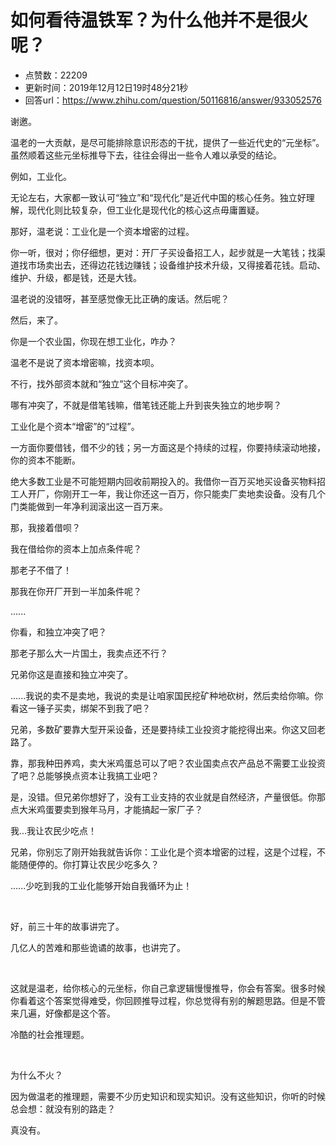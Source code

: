 # 如何看待温铁军？为什么他并不是很火呢？
- 点赞数：22209
- 更新时间：2019年12月12日19时48分21秒
- 回答url：https://www.zhihu.com/question/50116816/answer/933052576
<body>
 <p data-pid="z2-jGgqU">谢邀。</p>
 <p data-pid="HpEpzQO9">温老的一大贡献，是尽可能排除意识形态的干扰，提供了一些近代史的“元坐标”。虽然顺着这些元坐标推导下去，往往会得出一些令人难以承受的结论。</p>
 <p data-pid="HVPuDnhB">例如，工业化。</p>
 <p data-pid="EoF2sd5A">无论左右，大家都一致认可“独立”和“现代化”是近代中国的核心任务。独立好理解，现代化则比较复杂，但工业化是现代化的核心这点毋庸置疑。</p>
 <p data-pid="neR06_oR">那好，温老说：工业化是一个资本增密的过程。</p>
 <p data-pid="ID2p5zpr">你一听，很对；你仔细想，更对：开厂子买设备招工人，起步就是一大笔钱；找渠道找市场卖出去，还得边花钱边赚钱；设备维护技术升级，又得接着花钱。启动、维护、升级，都是钱，还是大钱。</p>
 <p data-pid="9WlNG2kP">温老说的没错呀，甚至感觉像无比正确的废话。然后呢？</p>
 <p data-pid="ubXVmeFH">然后，来了。</p>
 <p data-pid="XCTapIEJ">你是一个农业国，你现在想工业化，咋办？</p>
 <p data-pid="4ePLN-IU">温老不是说了资本增密嘛，找资本呗。</p>
 <p data-pid="idzNYFlC">不行，找外部资本就和“独立”这个目标冲突了。</p>
 <p data-pid="0N5ceZxN">哪有冲突了，不就是借笔钱嘛，借笔钱还能上升到丧失独立的地步啊？</p>
 <p data-pid="TfvfzrZ_">工业化是个资本“增密”的“过程”。</p>
 <p data-pid="FuDjM131">一方面你要借钱，借不少的钱；另一方面这是个持续的过程，你要持续滚动地接，你的资本不能断。</p>
 <p data-pid="egA2BpIu">绝大多数工业是不可能短期内回收前期投入的。我借你一百万买地买设备买物料招工人开厂，你刚开工一年，我让你还这一百万，你只能卖厂卖地卖设备。没有几个门类能做到一年净利润滚出这一百万来。</p>
 <p data-pid="MyLhp8wD">那，我接着借呗？</p>
 <p data-pid="VYmwjrHv">我在借给你的资本上加点条件呢？</p>
 <p data-pid="To0Sx15D">那老子不借了！</p>
 <p data-pid="p4DDtPBO">那我在你开厂开到一半加条件呢？</p>
 <p data-pid="H6r2oAM2">......</p>
 <p data-pid="juyqusxi">你看，和独立冲突了吧？</p>
 <p data-pid="blgpHIbE">那老子那么大一片国土，我卖点还不行？</p>
 <p data-pid="FvIr94jJ">兄弟你这是直接和独立冲突了。</p>
 <p data-pid="do6Wj6Vg">......我说的卖不是卖地，我说的卖是让咱家国民挖矿种地砍树，然后卖给你嘛。你看这一锤子买卖，绑架不到我了吧？</p>
 <p data-pid="bknA0goC">兄弟，多数矿要靠大型开采设备，还是要持续工业投资才能挖得出来。你这又回老路了。</p>
 <p data-pid="1jdCmPNP">靠，那我种田养鸡，卖大米鸡蛋总可以了吧？农业国卖点农产品总不需要工业投资了吧？总能够换点资本让我搞工业吧？</p>
 <p data-pid="E0mj0OR2">是，没错。但兄弟你想好了，没有工业支持的农业就是自然经济，产量很低。你那点大米鸡蛋要卖到猴年马月，才能搞起一家厂子？</p>
 <p data-pid="ZrqOcm64">我...我让农民少吃点！</p>
 <p data-pid="R_iDm9U9">兄弟，你别忘了刚开始我就告诉你：工业化是个资本增密的过程，这是个过程，不能随便停的。你打算让农民少吃多久？</p>
 <p data-pid="PP3PhbeM">......少吃到我的工业化能够开始自我循环为止！</p>
 <p class="ztext-empty-paragraph"><br></p>
 <p data-pid="_l7nFwjg">好，前三十年的故事讲完了。</p>
 <p data-pid="0JZdfALy">几亿人的苦难和那些诡谲的故事，也讲完了。</p>
 <p class="ztext-empty-paragraph"><br></p>
 <p data-pid="Wpm99yQ0">这就是温老，给你核心的元坐标，你自己拿逻辑慢慢推导，你会有答案。很多时候你看着这个答案觉得难受，你回顾推导过程，你总觉得有别的解题思路。但是不管来几遍，好像都是这个答。</p>
 <p data-pid="6CHcxAOb">冷酷的社会推理题。</p>
 <p class="ztext-empty-paragraph"><br></p>
 <p data-pid="FvKLS3mK">为什么不火？</p>
 <p data-pid="ynVLWQh3">因为做温老的推理题，需要不少历史知识和现实知识。没有这些知识，你听的时候总会想：就没有别的路走？</p>
 <p data-pid="9FMfuRey">真没有。</p>
 <p></p>
</body>